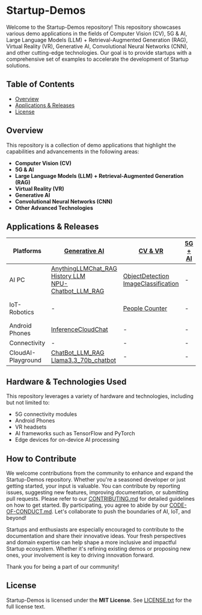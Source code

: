 # Startup-Demos
Welcome to the Startup-Demos repository! This repository showcases various demo applications in the fields of Computer Vision (CV), 5G & AI, Large Language Models (LLM) + Retrieval-Augmented Generation (RAG), Virtual Reality (VR), Generative AI, Convolutional Neural Networks (CNN), and other cutting-edge technologies. Our goal is to provide startups with a comprehensive set of examples to accelerate the development of Startup solutions.

## Table of Contents
- [Overview](#overview)
- [Applications & Releases](#applications--releases)
- [License](#license)

## Overview
This repository is a collection of demo applications that highlight the capabilities and advancements in the following areas:
- **Computer Vision (CV)**
- **5G & AI**
- **Large Language Models (LLM) + Retrieval-Augmented Generation (RAG)**
- **Virtual Reality (VR)**
- **Generative AI**
- **Convolutional Neural Networks (CNN)**
- **Other Advanced Technologies**


## Applications & Releases

| Platforms | [Generative AI](./GenAI/) | [CV & VR](./CV_VR/) | [5G + AI](./5G%2BAI/) | [Others](./Others/) |
| --- | --- | --- | --- | --- |
| AI PC | [AnythingLLMChat_RAG](./GenAI/AI_PC/AnythingLLMChat_RAG/)<br>[History LLM](./GenAI/AI_PC/History_LLM/) <br>[NPU-Chatbot_LLM_RAG](./GenAI/AI_PC/NPU-ChatBot_LLM_RAG/) | [ObjectDetection](./CV_VR/AI_PC/ObjectDetection) <br>[ImageClassification](./CV_VR/AI_PC/ImageClassification) | - | - |
| IoT-Robotics | - | [People Counter](./CV_VR/IoT-Robotics/people_detection/) | - | [Data Payload Monitor](./Others/IoT-Robotics/Data_Payload_Monitor/) |
| Android Phones | [InferenceCloudChat](./GenAI/Android/InferenceCloudChat/)  | - | - | - |
| Connectivity | - | - | - | - |
| CloudAI-Playground <br>| [ChatBot_LLM_RAG](./GenAI/CloudAI-Playground/ChatBot_LLM_RAG/) <br>[Llama3.3_70b_chatbot](./GenAI/CloudAI-Playground/llama3.3_70b_chatbot/)| - <br>| - <br>| - <br>|

## Hardware & Technologies Used

This repository leverages a variety of hardware and technologies, including but not limited to:
- 5G connectivity modules
- Android Phones
- VR headsets
- AI frameworks such as TensorFlow and PyTorch
- Edge devices for on-device AI processing

## How to Contribute

We welcome contributions from the community to enhance and expand the Startup-Demos repository. Whether you're a seasoned developer or just getting started, your input is valuable. You can contribute by reporting issues, suggesting new features, improving documentation, or submitting pull requests. Please refer to our [CONTRIBUTING.md](CONTRIBUTING.md) for detailed guidelines on how to get started. By participating, you agree to abide by our [CODE-OF-CONDUCT.md](CODE-OF-CONDUCT.md). Let's collaborate to push the boundaries of AI, IoT, and beyond!

Startups and enthusiasts are especially encouraged to contribute to the documentation and share their innovative ideas. Your fresh perspectives and domain expertise can help shape a more inclusive and impactful Startup ecosystem. Whether it's refining existing demos or proposing new ones, your involvement is key to driving innovation forward.

Thank you for being a part of our community!

## License
Startup-Demos is licensed under the **MIT License**. See [LICENSE.txt](LICENSE.txt) for the full license text.
